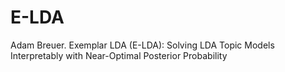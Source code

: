 # E-LDA
Adam Breuer.  Exemplar LDA (E-LDA):  Solving LDA Topic Models Interpretably with Near-Optimal Posterior Probability
